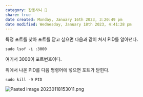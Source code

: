 ```yaml
---  
category: 잡동사니 🧸  
share: true  
date created: Monday, January 16th 2023, 3:20:49 pm  
date modified: Wednesday, January 18th 2023, 4:41:28 pm  
---  
```

특정 포트를 찾아 포트를 닫고 싶으면 다음과 같이 쳐서 PID를 알아낸다.  
  
```shell  
sudo lsof -i :3000  
```  
  
여기서 3000이 포트번호이다.  
  
위에서 나온 PID를 다음 명령어에 넣으면 포트가 닫힌다.  
  
```shell  
sudo kill -9 PID  
```  
![Pasted image 20230118153011.png](Pasted%20image%2020230118153011.png)